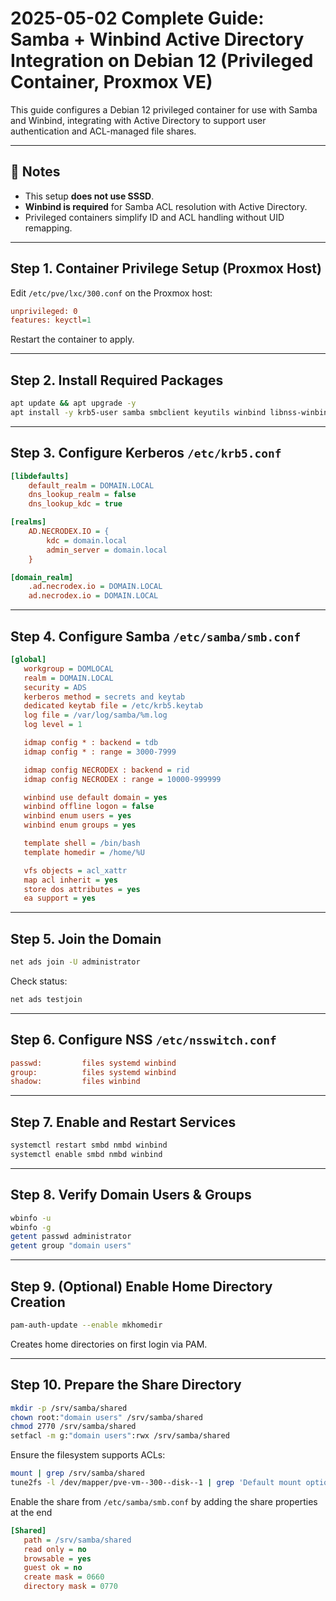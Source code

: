 # 2025-05-02 Complete Guide: Samba + Winbind Active Directory Integration on Debian 12 (Privileged Container, Proxmox VE)

This guide configures a Debian 12 privileged container for use with Samba and Winbind, integrating with Active Directory to support user authentication and ACL-managed file shares.

---

## 📝 Notes

- This setup **does not use SSSD**.
- **Winbind is required** for Samba ACL resolution with Active Directory.
- Privileged containers simplify ID and ACL handling without UID remapping.

---

## Step 1. Container Privilege Setup (Proxmox Host)

Edit `/etc/pve/lxc/300.conf` on the Proxmox host:

```ini
unprivileged: 0
features: keyctl=1
```

Restart the container to apply.

---

## Step 2. Install Required Packages

```bash
apt update && apt upgrade -y
apt install -y krb5-user samba smbclient keyutils winbind libnss-winbind libpam-winbind acl
```

---

## Step 3. Configure Kerberos `/etc/krb5.conf`

```ini
[libdefaults]
    default_realm = DOMAIN.LOCAL
    dns_lookup_realm = false
    dns_lookup_kdc = true

[realms]
    AD.NECRODEX.IO = {
        kdc = domain.local
        admin_server = domain.local
    }

[domain_realm]
    .ad.necrodex.io = DOMAIN.LOCAL
    ad.necrodex.io = DOMAIN.LOCAL
```

---

## Step 4. Configure Samba `/etc/samba/smb.conf`

```ini
[global]
   workgroup = DOMLOCAL
   realm = DOMAIN.LOCAL
   security = ADS
   kerberos method = secrets and keytab
   dedicated keytab file = /etc/krb5.keytab
   log file = /var/log/samba/%m.log
   log level = 1

   idmap config * : backend = tdb
   idmap config * : range = 3000-7999

   idmap config NECRODEX : backend = rid
   idmap config NECRODEX : range = 10000-999999

   winbind use default domain = yes
   winbind offline logon = false
   winbind enum users = yes
   winbind enum groups = yes

   template shell = /bin/bash
   template homedir = /home/%U

   vfs objects = acl_xattr
   map acl inherit = yes
   store dos attributes = yes
   ea support = yes


```

---

## Step 5. Join the Domain

```bash
net ads join -U administrator
```

Check status:

```bash
net ads testjoin
```

---

## Step 6. Configure NSS `/etc/nsswitch.conf`

```ini
passwd:         files systemd winbind
group:          files systemd winbind
shadow:         files winbind
```

---

## Step 7. Enable and Restart Services

```bash
systemctl restart smbd nmbd winbind
systemctl enable smbd nmbd winbind
```

---

## Step 8. Verify Domain Users & Groups

```bash
wbinfo -u
wbinfo -g
getent passwd administrator
getent group "domain users"
```

---

## Step 9. (Optional) Enable Home Directory Creation

```bash
pam-auth-update --enable mkhomedir
```

Creates home directories on first login via PAM.

---

## Step 10. Prepare the Share Directory

```bash
mkdir -p /srv/samba/shared
chown root:"domain users" /srv/samba/shared
chmod 2770 /srv/samba/shared
setfacl -m g:"domain users":rwx /srv/samba/shared
```

Ensure the filesystem supports ACLs:

```bash
mount | grep /srv/samba/shared
tune2fs -l /dev/mapper/pve-vm--300--disk--1 | grep 'Default mount options'
```

Enable the share from `/etc/samba/smb.conf` by adding the share properties at the end

```ini
[Shared]
   path = /srv/samba/shared
   read only = no
   browsable = yes
   guest ok = no
   create mask = 0660
   directory mask = 0770
```
